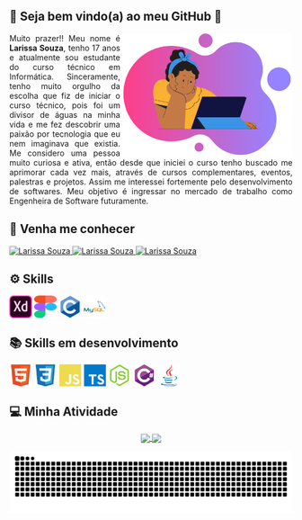 ## 🤍 Seja bem vindo(a) ao meu GitHub 🤍
<img align="right" src="https://raw.githubusercontent.com/eu-larissasouza/eu-larissasouza/main/Vetor%20Working%20Woman%20Programmer.png" height =" 220 " alt="Vetor Working Woman Programmer">
<p align="justify"> Muito prazer!! Meu nome é <strong>Larissa Souza</strong>, tenho 17 anos e atualmente sou estudante do curso técnico em Informática. Sinceramente, tenho muito orgulho da escolha que fiz de iniciar o curso técnico, pois foi um divisor de águas na minha vida e me fez descobrir uma paixão por tecnologia que eu nem imaginava que existia. Me considero uma pessoa muito curiosa e ativa, então desde que iniciei o curso tenho buscado me aprimorar cada vez mais, através de cursos complementares, eventos, palestras e projetos. Assim me interessei fortemente pelo desenvolvimento de softwares. Meu objetivo é ingressar no mercado de trabalho como Engenheira de Software futuramente.</p>

## 📱 Venha me conhecer
<div> 

  <a href="https://instagram.com/_larissa.a.souza" target="_blank"><img src="https://img.shields.io/badge/-Instagram-%23E4405F?style=for-the-badge&logo=instagram&logoColor=white" alt =" Larissa Souza " target="_blank">
  </a>
  <a href = "mailto:contato@rafaballerini.tech"><img src="https://img.shields.io/badge/Microsoft_Outlook-0078D4?style=for-the-badge&logo=microsoft-outlook&logoColor=white" alt =" Larissa Souza " target="_blank">
  </a>
  <a href="https://www.linkedin.com/in/larissa-a-souza/" target="_blank"><img src="https://img.shields.io/badge/-LinkedIn-%230077B5?style=for-the-badge&logo=linkedin&logoColor=white" alt =" Larissa Souza " target="_blank">
  </a> 

</div>

## ⚙️ Skills
<div style="display: inline_block">
    <img align="center" src ="https://raw.githubusercontent.com/eu-larissasouza/eu-larissasouza/main/icon/adobexd-original.svg "alt =" adobexd "width =" 40 "height =" 40 "/> 
    <img align="center" src ="https://raw.githubusercontent.com/eu-larissasouza/eu-larissasouza/main/icon/figma-original.svg "alt =" figma "width =" 40 "height =" 40 "/> 
    <img align="center" alt="c" height="40" width="40" src="https://raw.githubusercontent.com/devicons/devicon/master/icons/c/c-original.svg">
    <img align="center" src ="https://raw.githubusercontent.com/devicons/devicon/master/icons/mysql/mysql-original-wordmark.svg "alt =" mysql "width =" 40 "height =" 40 "/> 
</div>

## 📚 Skills em desenvolvimento
<div style="display: inline_block">
 
  <img align="center" alt="HTML" height="40" width="40" src="https://raw.githubusercontent.com/devicons/devicon/master/icons/html5/html5-original.svg">
  <img align="center" alt="CSS" height="40" width="40" src="https://raw.githubusercontent.com/devicons/devicon/master/icons/css3/css3-original.svg">
  <img align="center" alt="javascript" height="40" width="40" src="https://raw.githubusercontent.com/devicons/devicon/master/icons/javascript/javascript-plain.svg">
  <img align="center" alt="typescript" height="40" width="40" src="https://raw.githubusercontent.com/devicons/devicon/master/icons/typescript/typescript-plain.svg">
  <img align="center" alt="nodejs" height="40" width="40" src="https://raw.githubusercontent.com/devicons/devicon/master/icons/nodejs/nodejs-plain.svg">
  <img align="center" alt="csharp" height="40" width="40" src="https://raw.githubusercontent.com/devicons/devicon/master/icons/csharp/csharp-original.svg">
  <img align="center" alt="java" height="40" width="40" src="https://raw.githubusercontent.com/devicons/devicon/master/icons/java/java-original.svg">
</div>

## 💻 Minha Atividade
<p align = "center">
    <a href="https://github.com/eu-larissasouza">
        <img src="https://github-readme-stats.vercel.app/api?username=eu-larissasouza&show_icons=true&theme=radical " align="center"/>
    </a>
    <a href="https://github.com/eu-larissasouza">
        <img src="https://github-readme-stats.anuraghazra1.vercel.app/api/top-langs/?username=eu-larissasouza&theme=radical" align="center"/>
    </a>
</p>

![Snake animation](https://github.com/eu-larissasouza/eu-larissasouza/blob/output/github-contribution-grid-snake.svg)
